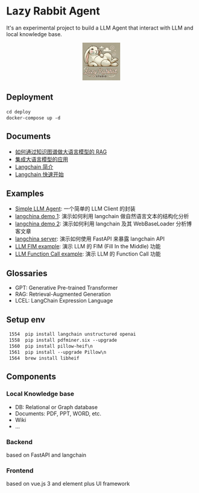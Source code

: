 # Lazy Rabbit Agent

It's an experimental project to build a LLM Agent that interact with LLM and local knowledge base.

<center>
<img src="doc/logo.webp" alt="Image description" width="100">
</center>
 
## Deployment

```shell
cd deploy
docker-compose up -d

```

## Documents

* [如何通过知识图谱做大语言模型的 RAG](doc/graph_rag.md)
* [集成大语言模型的应用](doc/llm_integration.md)
* [Langchain 简介](doc/langchain_overview.md)
* [Langchain 快速开始](doc/langchain_overview.md)

## Examples

* [Simple LLM Agent](example/simple_llm_agent.py): 一个简单的 LLM Client 的封装
* [langchina demo 1](example/langchain_demo_1.py): 演示如何利用 langchain 做自然语言文本的结构化分析
* [langchina demo 2](example/langchain_demo_2.py): 演示如何利用 langchain 及其 WebBaseLoader 分析博客文章
* [langchina server](example/langchain_demo_2.py): 演示如何使用 FastAPI 来暴露 langchain API
* [LLM FIM example](example/llm_fim_exam.py): 演示 LLM 的 FIM (Fill In the Middle) 功能
* [LLM Function Call example](example/llm_function_call.py): 演示 LLM 的 Function Call 功能


## Glossaries

* GPT: Generative Pre-trained Transformer
* RAG: Retrieval-Augmented Generation
* LCEL: LangChain Expression Language


## Setup env

```shell
 1554  pip install langchain unstructured openai
 1558  pip install pdfminer.six --upgrade
 1560  pip install pillow-heif\n
 1561  pip install --upgrade Pillow\n
 1564  brew install libheif
 ```

## Components

### Local Knowledge base

* DB: Relational or Graph database
* Documents: PDF, PPT, WORD, etc.
* Wiki
* ...

### Backend

based on FastAPI and langchain


### Frontend

based on vue.js 3 and element plus UI framework


